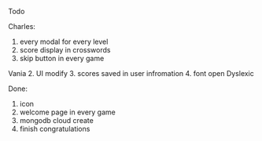Todo

Charles:
1. every modal for every level
2. score display in crosswords
3. skip button in every game

Vania
2. UI modify
3. scores saved in user infromation
4. font open Dyslexic


Done:
1. icon 
2. welcome page in every game
3. mongodb cloud create
4. finish congratulations
